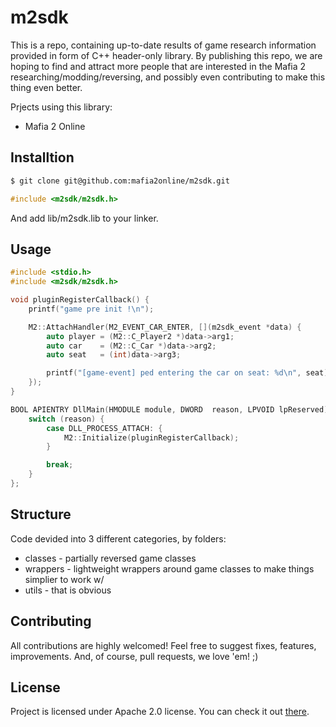 # m2sdk

This is a repo, containing up-to-date results of game research information provided in form of C++ header-only library.
By publishing this repo, we are hoping to find and attract more people that are interested in the Mafia 2 researching/modding/reversing,
and possibly even contributing to make this thing even better.

Prjects using this library:

* Mafia 2 Online

## Installtion

```sh
$ git clone git@github.com:mafia2online/m2sdk.git
```

```c
#include <m2sdk/m2sdk.h>
```

And add lib/m2sdk.lib to your linker.

## Usage

```c
#include <stdio.h>
#include <m2sdk/m2sdk.h>

void pluginRegisterCallback() {
    printf("game pre init !\n");

    M2::AttachHandler(M2_EVENT_CAR_ENTER, [](m2sdk_event *data) {
        auto player = (M2::C_Player2 *)data->arg1;
        auto car    = (M2::C_Car *)data->arg2;
        auto seat   = (int)data->arg3;

        printf("[game-event] ped entering the car on seat: %d\n", seat);
    });
}

BOOL APIENTRY DllMain(HMODULE module, DWORD  reason, LPVOID lpReserved) {
    switch (reason) {
        case DLL_PROCESS_ATTACH: {
            M2::Initialize(pluginRegisterCallback);
        }

        break;
    }
};
```

## Structure

Code devided into 3 different categories, by folders:

* classes - partially reversed game classes
* wrappers - lightweight wrappers around game classes to make things simplier to work w/
* utils - that is obvious

## Contributing

All contributions are highly welcomed! Feel free to suggest fixes, features, improvements.
And, of course, pull requests, we love 'em! ;)

## License

Project is licensed under Apache 2.0 license.
You can check it out [there](LICENSE).
